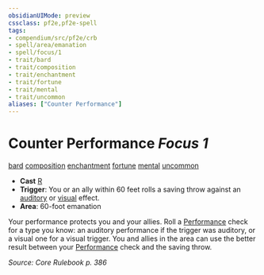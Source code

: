 ```yaml
---
obsidianUIMode: preview
cssclass: pf2e,pf2e-spell
tags:
- compendium/src/pf2e/crb
- spell/area/emanation
- spell/focus/1
- trait/bard
- trait/composition
- trait/enchantment
- trait/fortune
- trait/mental
- trait/uncommon
aliases: ["Counter Performance"]
---
```

# Counter Performance *Focus 1*   
[bard](Reference/Rules/Traits/bard.md "Bard Class Trait")  [composition](composition.md "Composition Spell Trait")  [enchantment](enchantment.md "Enchantment School Trait")  [fortune](fortune.md "Fortune Effect Trait")  [mental](mental.md "Mental Effect Trait")  [uncommon](uncommon.md "Uncommon Rarity Trait")  

- **Cast** [R](chapter-9-playing-the-game.md#Actions "Reaction") 
- **Trigger**: You or an ally within 60 feet rolls a saving throw against an [auditory](auditory.md "Auditory Effect Trait") or [visual](visual.md "Visual Effect Trait") effect.
- **Area**: 60-foot emanation

Your performance protects you and your allies. Roll a [Performance](skills.md#Performance) check for a type you know: an auditory performance if the trigger was auditory, or a visual one for a visual trigger. You and allies in the area can use the better result between your [Performance](skills.md#Performance) check and the saving throw.

*Source: Core Rulebook p. 386*